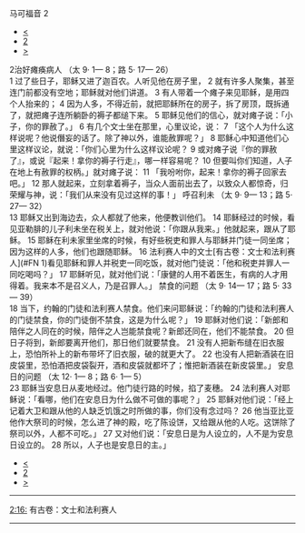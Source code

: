 ﻿





 马可福音 2




* [<](bible/MRK01.md)
* [2](bible/MRK.md)
* [>](bible/MRK03.md)



 
2治好瘫痪病人 （太
9·
1—
8；路
5·
17—
26）  
1 过了些日子，耶稣又进了迦百农。人听见他在房子里， 
2 就有许多人聚集，甚至连门前都没有空地；耶稣就对他们讲道。 
3 有人带着一个瘫子来见耶稣，是用四个人抬来的； 
4 因为人多，不得近前，就把耶稣所在的房子，拆了房顶，既拆通了，就把瘫子连所躺卧的褥子都缒下来。 
5 耶稣见他们的信心，就对瘫子说：「小子，你的罪赦了。」 
6 有几个文士坐在那里，心里议论，说： 
7 「这个人为什么这样说呢？他说僭妄的话了。除了神以外，谁能赦罪呢？」 
8 耶稣心中知道他们心里这样议论，就说：「你们心里为什么这样议论呢？ 
9 或对瘫子说『你的罪赦了』，或说『起来！拿你的褥子行走』，哪一样容易呢？ 
10 但要叫你们知道，人子在地上有赦罪的权柄。」就对瘫子说： 
11 「我吩咐你，起来！拿你的褥子回家去吧。」 
12 那人就起来，立刻拿着褥子，当众人面前出去了，以致众人都惊奇，归荣耀与神，说：「我们从来没有见过这样的事！」 呼召利未 （太
9·
9—
13；路
5·
27—
32）  
13 耶稣又出到海边去，众人都就了他来，他便教训他们。 
14 耶稣经过的时候，看见亚勒腓的儿子利未坐在税关上，就对他说：「你跟从我来。」他就起来，跟从了耶稣。 
15 耶稣在利未家里坐席的时候，有好些税吏和罪人与耶稣并门徒一同坐席；因为这样的人多，他们也跟随耶稣。 
16 法利赛人中的文士[有古卷：文士和法利赛人](#FN
1)看见耶稣和罪人并税吏一同吃饭，就对他门徒说：「他和税吏并罪人一同吃喝吗？」 
17 耶稣听见，就对他们说：「康健的人用不着医生，有病的人才用得着。我来本不是召义人，乃是召罪人。」 禁食的问题 （太
9·
14—
17；路
5·
33—
39）  
18 当下，约翰的门徒和法利赛人禁食。他们来问耶稣说：「约翰的门徒和法利赛人的门徒禁食，你的门徒倒不禁食，这是为什么呢？」 
19 耶稣对他们说：「新郎和陪伴之人同在的时候，陪伴之人岂能禁食呢？新郎还同在，他们不能禁食。 
20 但日子将到，新郎要离开他们，那日他们就要禁食。 
21 没有人把新布缝在旧衣服上，恐怕所补上的新布带坏了旧衣服，破的就更大了。 
22 也没有人把新酒装在旧皮袋里，恐怕酒把皮袋裂开，酒和皮袋就都坏了；惟把新酒装在新皮袋里。」 安息日的问题 （太
12·
1—
8；路
6·
1—
5）  
23 耶稣当安息日从麦地经过。他门徒行路的时候，掐了麦穗。 
24 法利赛人对耶稣说：「看哪，他们在安息日为什么做不可做的事呢？」 
25 耶稣对他们说：「经上记着大卫和跟从他的人缺乏饥饿之时所做的事，你们没有念过吗？ 
26 他当亚比亚他作大祭司的时候，怎么进了神的殿，吃了陈设饼，又给跟从他的人吃。这饼除了祭司以外，人都不可吃。」 
27 又对他们说：「安息日是为人设立的，人不是为安息日设立的。 
28 所以，人子也是安息日的主。」 
* [<](bible/MRK01.md)
* [2](bible/MRK.md)
* [>](bible/MRK03.md)





---


[2:16:](#V16)
有古卷：文士和法利赛人




---










